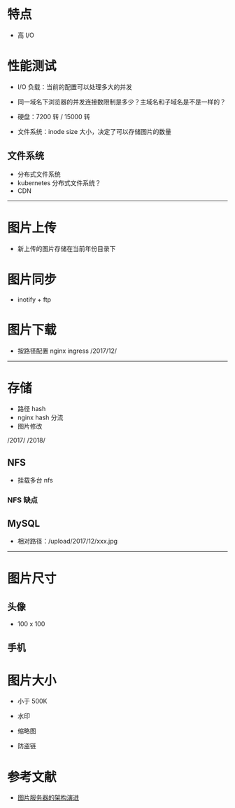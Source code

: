 # 特点
- 高 I/O

# 性能测试
- I/O 负载：当前的配置可以处理多大的并发
- 同一域名下浏览器的并发连接数限制是多少？主域名和子域名是不是一样的？

- 硬盘：7200 转 / 15000 转
- 文件系统：inode size 大小，决定了可以存储图片的数量


## 文件系统
- 分布式文件系统
 - kubernetes 分布式文件系统？
- CDN


---


# 图片上传
- 新上传的图片存储在当前年份目录下

# 图片同步
- inotify + ftp

# 图片下载
- 按路径配置 nginx ingress /2017/12/


---


# 存储
- 路径 hash
- nginx hash 分流
- 图片修改

/2017/
/2018/

## NFS
- 挂载多台 nfs

### NFS 缺点


## MySQL
- 相对路径：/upload/2017/12/xxx.jpg


---


# 图片尺寸

## 头像
- 100 x 100

## 手机 


# 图片大小
- 小于 500K


- 水印
- 缩略图
- 防盗链


# 参考文献
- [图片服务器的架构演进](https://www.cnblogs.com/1995hxt/p/6096710.html)
